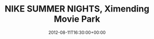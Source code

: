 ---
templateKey: event
guid: 0897823f-6eab-11ea-99c5-002590d1d1b0
date: 2012-08-11T16:30:00+00:00
eventTime: '4:30pm'
title: NIKE SUMMER NIGHTS, Ximending Movie Park
artist: NIKE SUMMER NIGHTS
city: Taipei
venue: Ximending Movie Park
group: LEO37
---